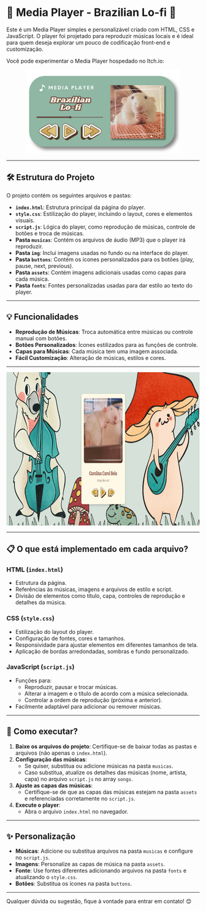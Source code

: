 # 🎵 Media Player - Brazilian Lo-fi 🎵

Este é um Media Player simples e personalizável criado com HTML, CSS e JavaScript. O player foi projetado para reproduzir músicas locais e é ideal para quem deseja explorar um pouco de codificação front-end e customização.

Você pode experimentar o Media Player hospedado no Itch.io:

 <div align="center">
  <a href="https://dsilvaphy.itch.io/media-player-brazilian-lofi" target="_blank">
    <img src="https://github.com/dsilvaphy/Media-Player-Brazilian-Lofi/blob/main/img/widget2.png" alt="resume" width="400" height="220">
  </a>  
 </div>

---

## 🛠️ Estrutura do Projeto

O projeto contém os seguintes arquivos e pastas:

- **`index.html`**: Estrutura principal da página do player.
- **`style.css`**: Estilização do player, incluindo o layout, cores e elementos visuais.
- **`script.js`**: Lógica do player, como reprodução de músicas, controle de botões e troca de músicas.
- **Pasta `musicas`**: Contém os arquivos de áudio (MP3) que o player irá reproduzir.
- **Pasta `img`**: Inclui imagens usadas no fundo ou na interface do player.
- **Pasta `buttons`**: Contém os ícones personalizados para os botões (play, pause, next, previous).
- **Pasta `assets`**: Contém imagens adicionais usadas como capas para cada música.
- **Pasta `fonts`**: Fontes personalizadas usadas para dar estilo ao texto do player.

---

## 💡 Funcionalidades

- **Reprodução de Músicas**: Troca automática entre músicas ou controle manual com botões.
- **Botões Personalizados**: Ícones estilizados para as funções de controle.
- **Capas para Músicas**: Cada música tem uma imagem associada.
- **Fácil Customização**: Alteração de músicas, estilos e cores.

---
  <div align="center">
  <a href="https://dsilvaphy.itch.io/media-player-brazilian-lofi" target="_blank">
    <img src="https://github.com/dsilvaphy/Media-Player-Brazilian-Lofi/blob/main/img/capture.png" alt="printmediaplayer" width="900" height="400">
  </a>  
 </div>

---

## 📋 O que está implementado em cada arquivo?

### **HTML (`index.html`)**
- Estrutura da página.
- Referências às músicas, imagens e arquivos de estilo e script.
- Divisão de elementos como título, capa, controles de reprodução e detalhes da música.

### **CSS (`style.css`)**
- Estilização do layout do player.
- Configuração de fontes, cores e tamanhos.
- Responsividade para ajustar elementos em diferentes tamanhos de tela.
- Aplicação de bordas arredondadas, sombras e fundo personalizado.

### **JavaScript (`script.js`)**
- Funções para:
  - Reproduzir, pausar e trocar músicas.
  - Alterar a imagem e o título de acordo com a música selecionada.
  - Controlar a ordem de reprodução (próxima e anterior).
- Facilmente adaptável para adicionar ou remover músicas.

---

## 🚀 Como executar?

1. **Baixe os arquivos do projeto**: Certifique-se de baixar todas as pastas e arquivos (não apenas o `index.html`).
2. **Configuração das músicas**:
   - Se quiser, substitua ou adicione músicas na pasta `musicas`.
   - Caso substitua, atualize os detalhes das músicas (nome, artista, capa) no arquivo `script.js` no array `songs`.
3. **Ajuste as capas das músicas**:
   - Certifique-se de que as capas das músicas estejam na pasta `assets` e referenciadas corretamente no `script.js`.
4. **Execute o player**:
   - Abra o arquivo `index.html` no navegador.

---

## ✨ Personalização

- **Músicas**: Adicione ou substitua arquivos na pasta `musicas` e configure no `script.js`.
- **Imagens**: Personalize as capas de música na pasta `assets`.
- **Fonte**: Use fontes diferentes adicionando arquivos na pasta `fonts` e atualizando o `style.css`.
- **Botões**: Substitua os ícones na pasta `buttons`.

---

Qualquer dúvida ou sugestão, fique à vontade para entrar em contato! 😊
